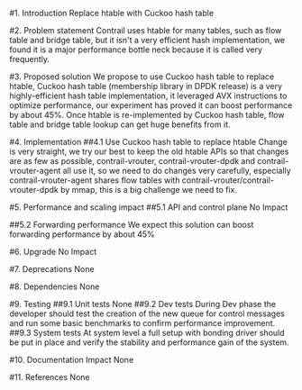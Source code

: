 
#1. Introduction
Replace htable with Cuckoo hash table

#2. Problem statement
Contrail uses htable for many tables, such as flow table and bridge table, but it isn't a very
efficient hash implementation, we found it is a major performance bottle neck because it is called
very frequently.

#3. Proposed solution
We propose to use Cuckoo hash table to replace htable, Cuckoo hash table (membership library in DPDK
release) is a very highly-efficient hash table implementation, it leveraged AVX instructions to
optimize performance, our experiment has proved it can boost performance by about 45%. Once htable
is re-implemented by Cuckoo hash table, flow table and bridge table lookup can get huge benefits
from it.

#4. Implementation
##4.1 Use Cuckoo hash table to replace htable
Change is very straight, we try our best to keep the old htable APIs so that changes are as few as
possible, contrail-vrouter, contrail-vrouter-dpdk and contrail-vrouter-agent all use it, so we
need to do changes very carefully, especially contrail-vrouter-agent shares flow tables with
contrail-vrouter/contrail-vrouter-dpdk by mmap, this is a big challenge we need to fix.

#5. Performance and scaling impact
##5.1 API and control plane
No Impact

##5.2 Forwarding performance
We expect this solution can boost forwarding performance by about 45%

#6. Upgrade
No Impact

#7. Deprecations
None

#8. Dependencies
None

#9. Testing
##9.1 Unit tests
None
##9.2 Dev tests
During Dev phase the developer should test the creation of the new queue for control messages and run
some basic benchmarks to confirm performance improvement.
##9.3 System tests
At system level a full setup with bonding driver should be put in place and verify the stability and 
performance gain of the system.

#10. Documentation Impact
None

#11. References
None
